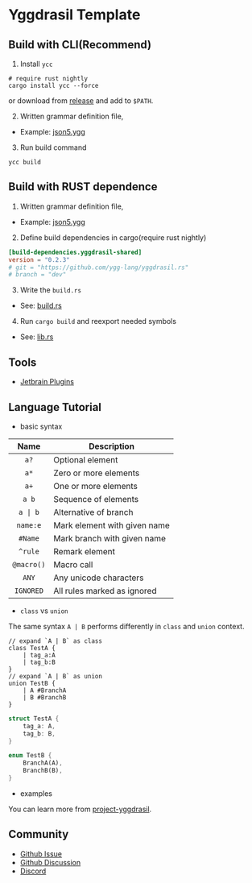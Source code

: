 Yggdrasil Template
==================

## Build with CLI(Recommend)

1. Install `ycc`

```shell
# require rust nightly
cargo install ycc --force
```

or download from [release](https://github.com/ygg-lang/yggdrasil.rs/releases) and add to `$PATH`.

2. Written grammar definition file,
- Example: [json5.ygg](projects/glob-parser/grammars/json5.ygg)

3. Run build command

```
ycc build
```


## Build with RUST dependence 

1. Written grammar definition file, 
  - Example: [json5.ygg](projects/glob-parser/grammars/json5.ygg)

2. Define build dependencies in cargo(require rust nightly)

```toml
[build-dependencies.yggdrasil-shared]
version = "0.2.3"
# git = "https://github.com/ygg-lang/yggdrasil.rs"
# branch = "dev"
```

3. Write the `build.rs`

- See: [build.rs](projects/glob-parser/build.rs)

4. Run `cargo build` and reexport needed symbols

- See: [lib.rs](projects/glob-parser/src/lib.rs)

## Tools

- [Jetbrain Plugins](https://plugins.jetbrains.com/plugin/20594-yggdrasil-support)

## Language Tutorial

- basic syntax

|    Name    | Description                  |
|:----------:|------------------------------|
|    `a?`    | Optional element             |
|    `a*`    | Zero or more elements        |
|    `a+`    | One or more elements         |
|   `a b`    | Sequence of elements         |
|  `a \| b`  | Alternative of branch        |
|  `name:e`  | Mark element with given name |
|  `#Name`   | Mark branch with given name  |      
|  `^rule`   | Remark element               |
| `@macro()` | Macro call                   |        
|   `ANY`    | Any unicode characters       |
| `IGNORED`  | All rules marked as ignored  |

- `class` vs `union`

The same syntax `A | B` performs differently in `class` and `union` context.

```yggdrasil
// expand `A | B` as class
class TestA {
    | tag_a:A 
    | tag_b:B
}
// expand `A | B` as union
union TestB {
    | A #BranchA
    | B #BranchB
}
```

```rust
struct TestA {
    tag_a: A,
    tag_b: B,
}

enum TestB {
    BranchA(A),
    BranchB(B),
}
```

- examples

You can learn more from [project-yggdrasil](https://github.com/ygg-lang/project-yggdrasil/tree/master/languages).

## Community

- [Github Issue](https://github.com/ygg-lang/yggdrasil.rs/issues)
- [Github Discussion](https://github.com/ygg-lang/project-yggdrasil/discussions)
- [Discord](https://discord.gg/rDScD9GyUC)
